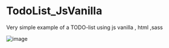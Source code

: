 # TodoList_JsVanilla
Very simple example of a TODO-list using js vanilla , html ,sass

![image](https://cloud.githubusercontent.com/assets/22400004/26292179/f9ed945a-3e70-11e7-9878-e63605e9dcbc.png)

